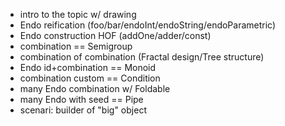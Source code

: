 -   intro to the topic w/ drawing
-   Endo reification (foo/bar/endoInt/endoString/endoParametric)
-   Endo construction HOF (addOne/adder/const)
-   combination == Semigroup
-   combination of combination (Fractal design/Tree structure)
-   Endo id+combination == Monoid
-   combination custom == Condition
-   many Endo combination w/ Foldable
-   many Endo with seed == Pipe
-   scenari: builder of "big" object
